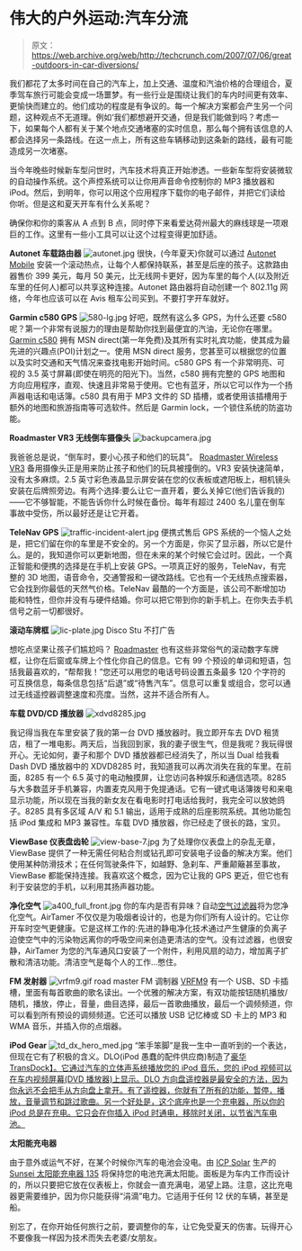 # 伟大的户外运动:汽车分流

> 原文：<https://web.archive.org/web/http://techcrunch.com/2007/07/06/great-outdoors-in-car-diversions/>

我们都花了太多时间在自己的汽车上，加上交通、温度和汽油价格的合理组合，夏季驾车旅行可能会变成一场噩梦。有一些行业是围绕让我们的车内时间更有效率、更愉快而建立的。他们成功的程度是有争议的。每一个解决方案都会产生另一个问题，这种观点不无道理。例如‘我们都想避开交通，但是我们能做到吗？考虑一下，如果每个人都有关于某个地点交通堵塞的实时信息，那么每个拥有该信息的人都会选择另一条路线。在这一点上，所有这些车辆移动到这条新的路线，最有可能造成另一次堵塞。

当今年晚些时候新车型问世时，汽车技术将真正开始渗透。一些新车型将安装微软的自动操作系统。这个声控系统可以让你用声音命令控制你的 MP3 播放器和 iPod。然后，到明年，你可以用这个应用程序下载你的电子邮件，并把它们读给你听。但是这和夏天开车有什么关系呢？

确保你和你的乘客从 A 点到 B 点，同时停下来看爱达荷州最大的麻线球是一项艰巨的工作。这里有一些小工具可以让这个过程变得更加舒适。

**Autonet 车载路由器**
![autonet.jpg](img/b000be49b81d7e60e7e179f66f501766.png)
很快，(今年夏天)你就可以通过 [Autonet Mobile](https://web.archive.org/web/20220702021229/http://www.autonetmobile.com/) 安装一个滚动热点，让每个人都保持联系，甚至是后座的孩子。这款路由器售价 399 美元，每月 50 美元，比无线网卡更好，因为车里的每个人(以及附近车里的任何人)都可以共享这种连接。Autonet 路由器将自动创建一个 802.11g 网络，今年也应该可以在 Avis 租车公司买到。不要打字开车就好。

**Garmin c580 GPS**
![580-lg.jpg](img/f1aa43082f8ccb304712c3be1ddd5f20.png)
好吧，既然有这么多 GPS，为什么还要 c580 呢？第一个非常有说服力的理由是帮助你找到最便宜的汽油，无论你在哪里。 [Garmin c580](https://web.archive.org/web/20220702021229/https://buy.garmin.com/shop/shop.do?pID=8580) 拥有 MSN direct(第一年免费)及其所有实时礼宾功能，使其成为最先进的兴趣点(POI)计划之一。使用 MSN direct 服务，您甚至可以根据您的位置以及实时交通和天气情况来查找电影开始时间。c580 GPS 有一个非常明亮、可视的 3.5 英寸屏幕(即使在明亮的阳光下)。当然，c580 拥有完整的 GPS 地图和方向应用程序，直观、快速且非常易于使用。它也有蓝牙，所以它可以作为一个扬声器电话和电话簿。c580 具有用于 MP3 文件的 SD 插槽，或者使用该插槽用于额外的地图和旅游指南等可选软件。然后是 Garmin lock，一个锁住系统的防盗功能。

**Roadmaster VR3 无线倒车摄像头**
![backupcamera.jpg](img/7333c36db0ca94ef186aa87daa52ed1c.png)

我爸爸总是说，“倒车时，要小心孩子和他们的玩具”。 [Roadmaster Wireless VR3](https://web.archive.org/web/20220702021229/http://www.roadmasterusa.com/backupcamera_vr3.php) 备用摄像头正是用来防止孩子和他们的玩具被撞倒的。VR3 安装快速简单，没有太多麻烦。2.5 英寸彩色液晶显示屏安装在您的仪表板或遮阳板上，相机镜头安装在后牌照旁边。有两个选择:要么让它一直开着，要么关掉它(他们告诉我的)——它不够智能，不能告诉你什么时候在备份。每年有超过 2400 名儿童在倒车事故中受伤，所以最好还是让它开着。

**TeleNav GPS**
![traffic-incident-alert.jpg](img/26dd01a5439547f5314eaa787dc38d29.png)
便携式售后 GPS 系统的一个恼人之处是，把它们留在你的车里是不安全的。另一个方面是，你买了显示器，所以它是什么。是的，我知道你可以更新地图，但在未来的某个时候它会过时。因此，一个真正智能和便携的选择是在手机上安装 GPS。一项真正好的服务，TeleNav，有完整的 3D 地图，语音命令，交通警报和一键改路线。它也有一个无线热点搜索器，它会找到你最低的天然气价格。TeleNav 最酷的一个方面是，该公司不断增加功能和特性，但你并没有与硬件结婚。你可以把它带到你的新手机上。在你失去手机信号之前一切都很好。

**滚动车牌框**
![lic-plate.jpg](img/b4973278d8ce45256eeb37c5b44663c1.png)
Disco Stu 不打广告

想吃点坚果让孩子们尴尬吗？ [Roadmaster](https://web.archive.org/web/20220702021229/http://www.roadmasterusa.com/index_home.php) 也有这些非常俗气的滚动数字车牌框，让你在后窗或车牌上个性化你自己的信息。它有 99 个预设的单词和短语，包括我最喜欢的，“帮帮我！”您还可以用您的电话号码设置五条最多 120 个字符的可互换信息，每条信息包括“后退”或“待售汽车”。信息可以重复或组合，您可以通过无线遥控器调整速度和亮度。当然，这并不适合所有人。

**车载 DVD/CD 播放器**
![xdvd8285.jpg](img/19a1b5c373d943a4b3838a8eecf1900f.png)

我记得当我在车里安装了我的第一台 DVD 播放器时。我立即开车去 DVD 租赁店，租了一堆电影。两天后，当我回到家，我的妻子很生气，但是我呢？我玩得很开心。无论如何，妻子和那个 DVD 播放器都已经消失了，所以当 Dual 给我看 Dash DVD 播放器中的 XDVD8285 时，我知道我可以再次消失在我的车里。在前面，8285 有一个 6.5 英寸的电动触摸屏，让您访问各种娱乐和通信选项。8285 与大多数蓝牙手机兼容，内置麦克风用于免提通话。它有一键式电话簿拨号和来电显示功能，所以现在当我的新女友在看电影时打电话给我时，我完全可以放她鸽子。8285 具有多区域 A/V 和 5.1 输出，适用于成熟的后座影院系统。其他功能包括 iPod 集成和 MP3 兼容性。车载 DVD 播放器，你已经走了很长的路，宝贝。

**ViewBase 仪表盘齿轮**
![view-base-7.jpg](img/dcab92542cfb8a74c2e135986f97e4b6.png)
为了处理你仪表盘上的杂乱无章，ViewBase 提供了一种无需任何粘合剂或钻孔即可安装电子设备的解决方案。他们使用某种防滑技术；在任何驾驶条件下，如越野、急刹车、严重颠簸甚至事故，ViewBase 都能保持连接。我喜欢这个概念，因为它让我的 GPS 更近，但它也有利于安装您的手机，以利用其扬声器功能。

**净化空气**
![a400_full_front.jpg](img/39422dc347d91369c4f84841e0257208.png)
你的车内是否有异味？自动[空气过滤器](https://web.archive.org/web/20220702021229/http://www.filterstream.com/us/index.php?p=products&do=showdetail&prodCode=A400)将为您净化空气。AirTamer 不仅仅是为吸烟者设计的，也是为你们所有人设计的。它让你开车时空气更健康。它是这样工作的:先进的静电净化技术通过产生健康的负离子迫使空气中的污染物远离你的呼吸空间来创造更清洁的空气。没有过滤器，也很安静，AirTamer 为您的汽车通风口安装了一个附件，利用风扇的动力，增加离子扩散和清洁功能。清洁空气是每个人的工作…憋住。

**FM 发射器**
![vrfm9.gif](img/167a8edf766adcef7ccb38d9ca3416de.png)
road master FM 调制器 [VRFM9](https://web.archive.org/web/20220702021229/http://www.roadmasterusa.com/) 有一个 USB、SD 卡插槽，里面有每首歌曲的歌名读出。一个优雅的解决方案，有双功能按钮随机播放/随机，播放，停止，音量，曲目选择，最后一首歌曲播放，最后一个调频频道，你可以看到所有预设的调频频道。它还可以播放 USB 记忆棒或 SD 卡上的 MP3 和 WMA 音乐，并插入你的点烟器。

**iPod Gear**
![td_dx_hero_med.jpg](img/33879e0771254c729ca837f0dbe61a97.png)
“笨手笨脚”是我一生中一直听到的一个表达，但现在它有了积极的含义。DLO(iPod 愚蠢的配件供应商)制造了[豪华 TransDock】。它通过汽车的立体声系统播放您的 iPod 音乐，您的 iPod 视频可以在车内视频屏幕(DVD 播放器)上显示。DLO 方向盘遥控器是最安全的方法，因为你永远不会把手从方向盘上拿开。有了遥控器，你就有了所有的功能，暂停，播放，音量调节和跳过歌曲。另一个好处是，这个底座也是一个充电器，所以你的 iPod 总是在充电。它只会在你插入 iPod 时通电，移除时关闭，以节省汽车电池。](https://web.archive.org/web/20220702021229/http://www.dlo.com/Products/TDock_Dx_Prod.tpl?command=showpage&cart=)

**太阳能充电器**

由于意外或运气不好，在某个时候你汽车的电池会没电。由 [ICP Solar](https://web.archive.org/web/20220702021229/http://www.icpsolar.com/) 生产的 [Sunsei 太阳能充电器 135](https://web.archive.org/web/20220702021229/http://www.solarcharger.com/s.nl/it.A/id.64/.f?sc=2&category=62) 将保持您的电池充满太阳能。面板是为车内工作而设计的，所以只要把它放在仪表板上，你就会一直充满电，渴望上路。注意，这比充电器更需要维护，因为你只能获得“涓滴”电力。它适用于任何 12 伏的车辆，甚至是船。

别忘了，在你开始任何旅行之前，要调整你的车，让它免受夏天的伤害。玩得开心不要像我一样因为技术而失去老婆/女朋友。